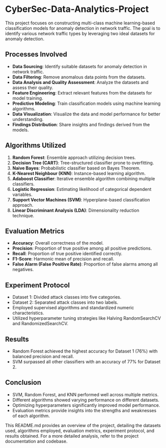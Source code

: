 # CyberSec-Data-Analytics-Project
This project focuses on constructing multi-class machine learning-based classification models for anomaly detection in network traffic. The goal is to identify various network traffic types by leveraging two ideal datasets for anomaly detection.

## Processes Involved
- **Data Sourcing**: Identify suitable datasets for anomaly detection in network traffic.
- **Data Filtering**: Remove anomalous data points from the datasets.
- **Data Analysis and Quality Assessment**: Analyze the datasets and assess their quality.
- **Feature Engineering**: Extract relevant features from the datasets for model training.
- **Predictive Modeling**: Train classification models using machine learning algorithms.
- **Data Visualization**: Visualize the data and model performance for better understanding.
- **Findings Distribution**: Share insights and findings derived from the models.

## Algorithms Utilized
1. **Random Forest**: Ensemble approach utilizing decision trees.
2. **Decision Tree (CART)**: Tree-structured classifier prone to overfitting.
3. **Naive Bayes**: Probabilistic classifier based on Bayes Theorem.
4. **K-Nearest Neighbour (KNN)**: Instance-based learning algorithm.
5. **Adaboost Classifier**: Iterative ensemble algorithm combining multiple classifiers.
6. **Logistic Regression**: Estimating likelihood of categorical dependent variables.
7. **Support Vector Machines (SVM)**: Hyperplane-based classification approach.
8. **Linear Discriminant Analysis (LDA)**: Dimensionality reduction technique.

## Evaluation Metrics
- **Accuracy**: Overall correctness of the model.
- **Precision**: Proportion of true positive among all positive predictions.
- **Recall**: Proportion of true positive identified correctly.
- **F1-Score**: Harmonic mean of precision and recall.
- **False Alarm (False Positive Rate)**: Proportion of false alarms among all negatives.

## Experiment Protocol
- Dataset 1: Divided attack classes into five categories.
- Dataset 2: Separated attack classes into two labels.
- Employed supervised algorithms and standardized numeric characteristics.
- Utilized hyperparameter tuning strategies like Halving RandomSearchCV and RandomizedSearchCV.

## Results
- Random Forest achieved the highest accuracy for Dataset 1 (76%) with balanced precision and recall.
- SVM surpassed all other classifiers with an accuracy of 77% for Dataset 2.

## Conclusion
- SVM, Random Forest, and KNN performed well across multiple metrics.
- Different algorithms showed varying performance on different datasets.
- Optimizing hyperparameters significantly improved model performance.
- Evaluation metrics provide insights into the strengths and weaknesses of each algorithm.

This README.md provides an overview of the project, detailing the datasets used, algorithms employed, evaluation metrics, experiment protocol, and results obtained. For a more detailed analysis, refer to the project documentation and codebase.
